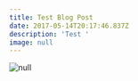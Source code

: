 ```yaml
---
title: Test Blog Post
date: 2017-05-14T20:17:46.837Z
description: 'Test '
image: null
---
```


![null](/img/chrome.jpg)

